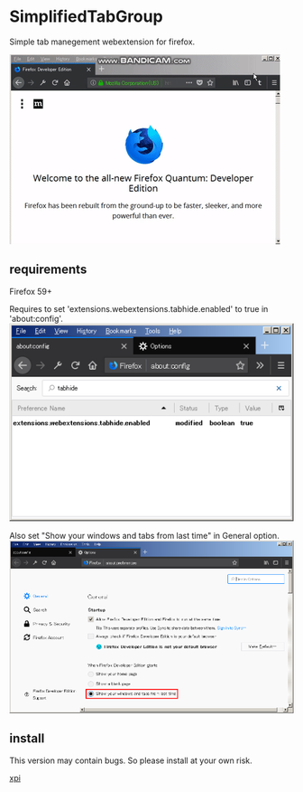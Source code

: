 # SimplifiedTabGroup
Simple tab manegement webextension for firefox.

![sample](screenshots/sample.gif)

## requirements
Firefox 59+

Requires to set 'extensions.webextensions.tabhide.enabled' to true in 'about:config'.
![screenshot_about_config](screenshots/Screenshot_about_config.png)

Also set "Show your windows and tabs from last time" in General option.
![screenshot_option](screenshots/Screenshot_option.png)

## install
This version may contain bugs. So please install at your own risk.

[xpi](https://github.com/bulkn/SimplifiedTabGroup/releases/download/0.1.11/simplifiedtabgroup-0.1.11-an.fx.xpi)
